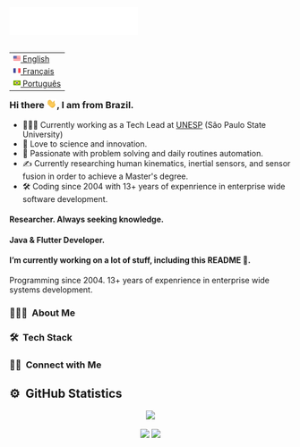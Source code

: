 <img src="images/svg/header_en.svg"></img>

<table align="right">
 <tr><td><a href="README.md"><img src="images/us-flag.png" height="13"> English</a></td></tr>
 <tr><td><a href="README_fr.md"><img src="images/fr-flag.png" height="13"> Français</a></td></tr>
 <tr><td><a href="README_pt.md"><img src="images/br-flag.png" height="13"> Português</a></td></tr>
</table>

### Hi there <img src="images/wave.gif" width="18">, I am from Brazil.
- 👨🏻‍💻 Currently working as a Tech Lead at [UNESP](https://unesp.br/) (São Paulo State University)
- :heartbeat: Love to science and innovation.
- :revolving_hearts: Passionate with problem solving and daily routines automation.
- ✍️ Currently researching human kinematics, inertial sensors, and sensor fusion in order to achieve a Master's degree.
- 🛠 Coding since 2004 with 13+ years of expenrience in enterprise wide software development.

#### Researcher. Always seeking knowledge.

#### Java & Flutter Developer.

#### I’m currently working on a lot of stuff, including this README 🤔.

Programming since 2004. 13+ years of expenrience in enterprise wide systems development.

### 👨🏻‍💻 &nbsp;About Me

### 🛠 &nbsp;Tech Stack

### 🤝🏻 &nbsp;Connect with Me


## ⚙️ &nbsp;GitHub Statistics

<p align="center">
<img height="137px" src="https://github-readme-streak-stats.herokuapp.com/?user=brunotacca&hide_border=true&theme=nightowl" />
</p>
<p align="center">
<img height="137px" src="https://github-readme-stats.vercel.app/api?username=brunotacca&hide_title=true&hide_border=true&show_icons=true&include_all_commits=true&count_private=true&line_height=21&theme=nightowl" /> <img height="137px" src="https://github-readme-stats.vercel.app/api/top-langs/?username=brunotacca&hide=html&hide_title=true&hide_border=true&layout=compact&langs_count=8&theme=nightowl" />
</p>